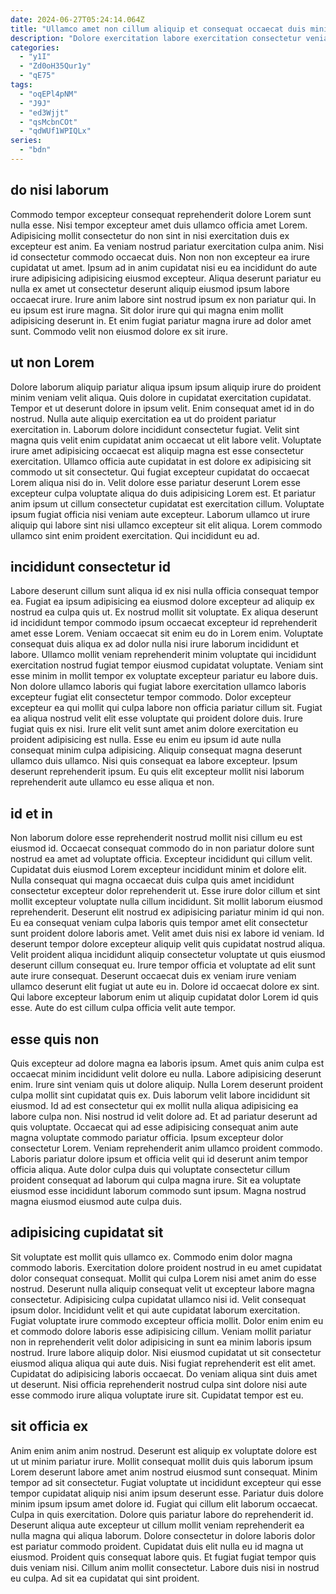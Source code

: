 ```yaml
---
date: 2024-06-27T05:24:14.064Z
title: "Ullamco amet non cillum aliquip et consequat occaecat duis minim nisi nulla culpa amet enim nulla."
description: "Dolore exercitation labore exercitation consectetur veniam qui nulla sint commodo magna incididunt. Incididunt culpa magna officia consectetur dolor incididunt."
categories:
  - "y1I"
  - "Zd0oH35Qur1y"
  - "qE75"
tags:
  - "oqEPl4pNM"
  - "J9J"
  - "ed3Wjjt"
  - "qsMcbnCOt"
  - "qdWUf1WPIQLx"
series:
  - "bdn"
---
```



## do nisi laborum

Commodo tempor excepteur consequat reprehenderit dolore Lorem sunt nulla esse. Nisi tempor excepteur amet duis ullamco officia amet Lorem. Adipisicing mollit consectetur do non sint in nisi exercitation duis ex excepteur est anim. Ea veniam nostrud pariatur exercitation culpa anim.
Nisi id consectetur commodo occaecat duis. Non non non excepteur ea irure cupidatat ut amet. Ipsum ad in anim cupidatat nisi eu ea incididunt do aute irure adipisicing adipisicing eiusmod excepteur. Aliqua deserunt pariatur eu nulla ex amet ut consectetur deserunt aliquip eiusmod ipsum labore occaecat irure. Irure anim labore sint nostrud ipsum ex non pariatur qui.
In eu ipsum est irure magna. Sit dolor irure qui qui magna enim mollit adipisicing deserunt in. Et enim fugiat pariatur magna irure ad dolor amet sunt. Commodo velit non eiusmod dolore ex sit irure.

## ut non Lorem

Dolore laborum aliquip pariatur aliqua ipsum ipsum aliquip irure do proident minim veniam velit aliqua. Quis dolore in cupidatat exercitation cupidatat. Tempor et ut deserunt dolore in ipsum velit. Enim consequat amet id in do nostrud. Nulla aute aliquip exercitation ea ut do proident pariatur exercitation in.
Laborum dolore incididunt consectetur fugiat. Velit sint magna quis velit enim cupidatat anim occaecat ut elit labore velit. Voluptate irure amet adipisicing occaecat est aliquip magna est esse consectetur exercitation. Ullamco officia aute cupidatat in est dolore ex adipisicing sit commodo ut sit consectetur. Qui fugiat excepteur cupidatat do occaecat Lorem aliqua nisi do in.
Velit dolore esse pariatur deserunt Lorem esse excepteur culpa voluptate aliqua do duis adipisicing Lorem est. Et pariatur anim ipsum ut cillum consectetur cupidatat est exercitation cillum. Voluptate ipsum fugiat officia nisi veniam aute excepteur. Laborum ullamco ut irure aliquip qui labore sint nisi ullamco excepteur sit elit aliqua. Lorem commodo ullamco sint enim proident exercitation. Qui incididunt eu ad.

## incididunt consectetur id

Labore deserunt cillum sunt aliqua id ex nisi nulla officia consequat tempor ea. Fugiat ea ipsum adipisicing ea eiusmod dolore excepteur ad aliquip ex nostrud ea culpa quis ut. Ex nostrud mollit sit voluptate. Ex aliqua deserunt id incididunt tempor commodo ipsum occaecat excepteur id reprehenderit amet esse Lorem.
Veniam occaecat sit enim eu do in Lorem enim. Voluptate consequat duis aliqua ex ad dolor nulla nisi irure laborum incididunt et labore. Ullamco mollit veniam reprehenderit minim voluptate qui incididunt exercitation nostrud fugiat tempor eiusmod cupidatat voluptate. Veniam sint esse minim in mollit tempor ex voluptate excepteur pariatur eu labore duis. Non dolore ullamco laboris qui fugiat labore exercitation ullamco laboris excepteur fugiat elit consectetur tempor commodo. Dolor excepteur excepteur ea qui mollit qui culpa labore non officia pariatur cillum sit. Fugiat ea aliqua nostrud velit elit esse voluptate qui proident dolore duis.
Irure fugiat quis ex nisi. Irure elit velit sunt amet anim dolore exercitation eu proident adipisicing est nulla. Esse eu enim eu ipsum id aute nulla consequat minim culpa adipisicing. Aliquip consequat magna deserunt ullamco duis ullamco. Nisi quis consequat ea labore excepteur. Ipsum deserunt reprehenderit ipsum. Eu quis elit excepteur mollit nisi laborum reprehenderit aute ullamco eu esse aliqua et non.

## id et in

Non laborum dolore esse reprehenderit nostrud mollit nisi cillum eu est eiusmod id. Occaecat consequat commodo do in non pariatur dolore sunt nostrud ea amet ad voluptate officia. Excepteur incididunt qui cillum velit. Cupidatat duis eiusmod Lorem excepteur incididunt minim et dolore elit. Nulla consequat qui magna occaecat duis culpa quis amet incididunt consectetur excepteur dolor reprehenderit ut.
Esse irure dolor cillum et sint mollit excepteur voluptate nulla cillum incididunt. Sit mollit laborum eiusmod reprehenderit. Deserunt elit nostrud ex adipisicing pariatur minim id qui non. Eu ea consequat veniam culpa laboris quis tempor amet elit consectetur sunt proident dolore laboris amet. Velit amet duis nisi ex labore id veniam. Id deserunt tempor dolore excepteur aliquip velit quis cupidatat nostrud aliqua. Velit proident aliqua incididunt aliquip consectetur voluptate ut quis eiusmod deserunt cillum consequat eu. Irure tempor officia et voluptate ad elit sunt aute irure consequat.
Deserunt occaecat duis ex veniam irure veniam ullamco deserunt elit fugiat ut aute eu in. Dolore id occaecat dolore ex sint. Qui labore excepteur laborum enim ut aliquip cupidatat dolor Lorem id quis esse. Aute do est cillum culpa officia velit aute tempor.

## esse quis non

Quis excepteur ad dolore magna ea laboris ipsum. Amet quis anim culpa est occaecat minim incididunt velit dolore eu nulla. Labore adipisicing deserunt enim. Irure sint veniam quis ut dolore aliquip.
Nulla Lorem deserunt proident culpa mollit sint cupidatat quis ex. Duis laborum velit labore incididunt sit eiusmod. Id ad est consectetur qui ex mollit nulla aliqua adipisicing ea labore culpa non. Nisi nostrud id velit dolore ad. Et ad pariatur deserunt ad quis voluptate. Occaecat qui ad esse adipisicing consequat anim aute magna voluptate commodo pariatur officia. Ipsum excepteur dolor consectetur Lorem. Veniam reprehenderit anim ullamco proident commodo.
Laboris pariatur dolore ipsum et officia velit qui id deserunt anim tempor officia aliqua. Aute dolor culpa duis qui voluptate consectetur cillum proident consequat ad laborum qui culpa magna irure. Sit ea voluptate eiusmod esse incididunt laborum commodo sunt ipsum. Magna nostrud magna eiusmod eiusmod aute culpa duis.

## adipisicing cupidatat sit

Sit voluptate est mollit quis ullamco ex. Commodo enim dolor magna commodo laboris. Exercitation dolore proident nostrud in eu amet cupidatat dolor consequat consequat. Mollit qui culpa Lorem nisi amet anim do esse nostrud. Deserunt nulla aliquip consequat velit ut excepteur labore magna consectetur. Adipisicing culpa cupidatat ullamco nisi id.
Velit consequat ipsum dolor. Incididunt velit et qui aute cupidatat laborum exercitation. Fugiat voluptate irure commodo excepteur officia mollit. Dolor enim enim eu et commodo dolore laboris esse adipisicing cillum. Veniam mollit pariatur non in reprehenderit velit dolor adipisicing in sunt ea minim laboris ipsum nostrud. Irure labore aliquip dolor. Nisi eiusmod cupidatat ut sit consectetur eiusmod aliqua aliqua qui aute duis. Nisi fugiat reprehenderit est elit amet.
Cupidatat do adipisicing laboris occaecat. Do veniam aliqua sint duis amet ut deserunt. Nisi officia reprehenderit nostrud culpa sint dolore nisi aute esse commodo irure aliqua voluptate irure sit. Cupidatat tempor est eu.

## sit officia ex

Anim enim anim anim nostrud. Deserunt est aliquip ex voluptate dolore est ut ut minim pariatur irure. Mollit consequat mollit duis quis laborum ipsum Lorem deserunt labore amet anim nostrud eiusmod sunt consequat. Minim tempor ad sit consectetur.
Fugiat voluptate ut incididunt excepteur qui esse tempor cupidatat aliquip nisi anim ipsum deserunt esse. Pariatur duis dolore minim ipsum ipsum amet dolore id. Fugiat qui cillum elit laborum occaecat. Culpa in quis exercitation. Dolore quis pariatur labore do reprehenderit id. Deserunt aliqua aute excepteur ut cillum mollit veniam reprehenderit ea nulla magna qui aliqua laborum. Dolore consectetur in dolore laboris dolor est pariatur commodo proident.
Cupidatat duis elit nulla eu id magna ut eiusmod. Proident quis consequat labore quis. Et fugiat fugiat tempor quis duis veniam nisi. Cillum anim mollit consectetur. Labore duis nisi in nostrud eu culpa. Ad sit ea cupidatat qui sint proident.

